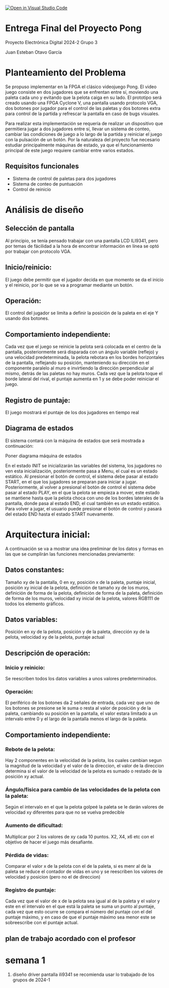 [![Open in Visual Studio Code](https://classroom.github.com/assets/open-in-vscode-2e0aaae1b6195c2367325f4f02e2d04e9abb55f0b24a779b69b11b9e10269abc.svg)](https://classroom.github.com/online_ide?assignment_repo_id=17798990&assignment_repo_type=AssignmentRepo)
# Entrega Final del Proyecto Pong

Proyecto Electrónica Digital 2024-2 Grupo 3

Juan Esteban Otavo García


# Planteamiento del Problema

Se propuso implementar en la FPGA el clásico videojuego Pong. El video juego consiste en dos jugadores que se enfrentan entre sí, moviendo una paleta cada uno y evitando que la pelota caiga en su lado. El prototipo será creado usando una FPGA Cyclone V, una pantalla usando protocolo VGA, dos botones por jugador para el control de las paletas y dos botones extra para control de la partida y refrescar la pantalla en caso de bugs visuales.

Para realizar esta implementación se requería de realizar un dispositivo que permitiera jugar a dos jugadores entre sí, llevar un sistema de conteo, cambiar las condiciones de juego a lo largo de la partida y reiniciar el juego con la pulsación de un botón. Por la naturaleza del proyecto fue necesario estudiar principalmente máquinas de estado, ya que el funcionamiento principal de este juego requiere cambiar entre varios estados.
 
## Requisitos funcionales

* Sistema de control de paletas para dos jugadores
* Sistema de conteo de puntuación
* Control de reinicio

# Análisis de diseño

## Selección de pantalla

Al principio, se tenía pensado trabajar con una pantalla LCD ILI9341, pero por temas de fácilidad a la hora de encontrar información en línea se optó por trabajar con protocolo VGA.

## Inicio/reinicio: 
El juego debe permitir que el jugador decida en que momento se da el inicio y el reinicio, por lo que se va a programar mediante un botón.


## Operación: 
El control del jugador se limita a definir la posición de la paleta en el eje Y usando dos botones. 


## Comportamiento independiente: 
Cada vez que el juego se reinicie la pelota será colocada en el centro de la pantalla, posteriormente será disparada con un ángulo variable (reflejo) y una velocidad predeterminada, la pelota rebotara en los bordes horizontales de la pantalla, reflejando su posición, manteniendo su dirección en el componente paralelo al muro e invirtiendo la dirección perpendicular al mismo, detrás de las paletas no hay muros. Cada vez que la pelota toque el borde lateral del rival, el puntaje aumenta en 1 y se debe poder reiniciar el juego.

## Registro de puntaje: 
El juego mostrará el puntaje de los dos jugadores en tiempo real

## Diagrama de estados
El sistema contará con la máquina de estados que será mostrada a continuación:

Poner diagrama máquina de estados

En el estado INIT se inicializarán las variables del sistema, los jugadores no ven esta inicialización, posteriormente pasa a Menu, el cual es un estado estático. Al presionar el botón de control, el sistema debe pasar al estado START, en el que los jugadores se preparan para iniciar a jugar. Posteriormente, al volver a presional el botón de control el sistema debe pasar al estado PLAY, en el que la pelota se empieza a mover, este estado se mantiene hasta que la pelota choca con uno de los bordes laterales de la pantalla, donde pasa al estado END, el cual también es un estado estático. Para volver a jugar, el usuario puede presionar el botón de control y pasará del estado END hasta el estado START nuevamente.

# Arquitectura inicial:
A continuación se va a mostrar una idea preliminar de los datos y formas en las que se cumplirán las funciones mencionadas previamente:


## Datos constantes: 
Tamaño xy de la pantalla, 0 en xy, posición x de la paleta, puntaje inicial, posición xy inicial de la pelota, definición de tamaño xy de los muros, definición de forma de la pelota, definición de forma de la paleta, definición de forma de los muros, velocidad xy inicial de la pelota, valores RGB111 de todos los elemento gráficos.
## Datos variables: 
Posición en xy de la pelota, posición y de la paleta, dirección xy de la pelota, velocidad xy de la pelota, puntaje actual

## Descripción de operación:

### Inicio y reinicio: 
Se reescriben todos los datos variables a unos valores predeterminados.

### Operación: 
El periférico de los botones da 2 señales de entrada, cada vez que uno de los botones se presione se le suma o resta al valor de posición y de la paleta, cambiando su posición en la pantalla, el valor estara limitado a un intervalo entre 0 y el largo de la pantalla menos el largo de la paleta.


## Comportamiento independiente:
### Rebote de la pelota: 
Hay 2 componentes en la velocidad de la pelota, los cuales cambian segun la magnitud de la velocidad y el valor de la direccion, el valor de la direccion determina si el valor de la velocidad de la pelota es sumado o restado de la posición xy actual.
### Ángulo/física para cambio de las velocidades de la pelota con la paleta: 
Según el intervalo en el que la pelota golpeé la paleta se le darán valores de velocidad xy diferentes para que no se vuelva predecible
### Aumento de dificultad: 
Multiplicar por 2 los valores de xy cada 10 puntos. X2, X4, x6 etc con el objetivo de hacer el juego más desafiante.
### Pérdida de vidas: 
Comparar el valor x de la pelota con el de la paleta, si es menr al de la paleta se reduce el contador de vidas en uno y se reescriben los valores de velocidad y posicion (pero no el de direccion)
### Registro de puntaje: 
Cada vez que el valor de x de la pelota sea igual al de la paleta y el valor y este en el intervalo en el que está la paleta se suma un punto al puntaje, cada vez que esto ocurre se compara el número del puntaje con el del puntaje máximo, y en caso de que el puntaje máximo sea menor este se sobreescribe con el puntaje actual.



## plan de trabajo acordado con el profesor 

# semana 1
1. diseño driver pantalla ili9341 se recomienda usar lo trabajado de los  grupos de 2024-1
